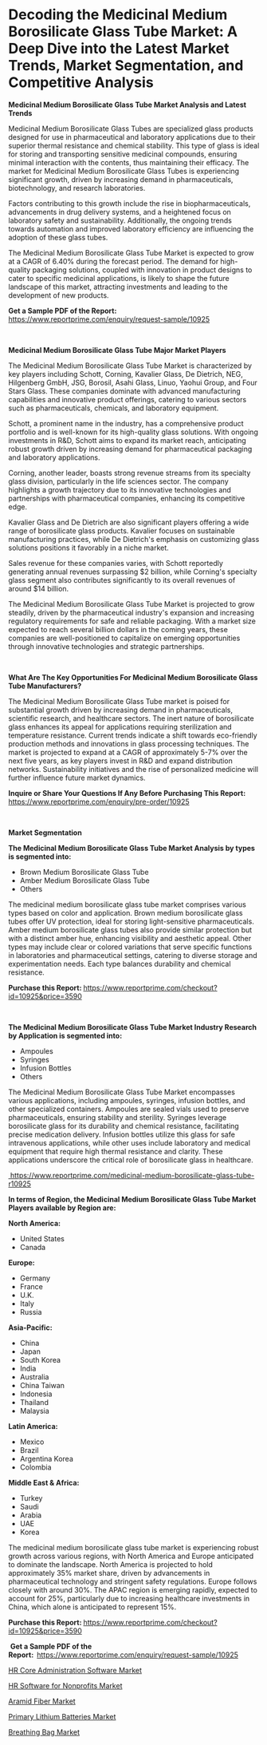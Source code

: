 <p><h1>Decoding the Medicinal Medium Borosilicate Glass Tube Market: A Deep Dive into the Latest Market Trends, Market Segmentation, and Competitive Analysis</h1></p><p><strong>Medicinal Medium Borosilicate Glass Tube Market Analysis and Latest Trends</strong></p>
<p><p>Medicinal Medium Borosilicate Glass Tubes are specialized glass products designed for use in pharmaceutical and laboratory applications due to their superior thermal resistance and chemical stability. This type of glass is ideal for storing and transporting sensitive medicinal compounds, ensuring minimal interaction with the contents, thus maintaining their efficacy. The market for Medicinal Medium Borosilicate Glass Tubes is experiencing significant growth, driven by increasing demand in pharmaceuticals, biotechnology, and research laboratories. </p><p>Factors contributing to this growth include the rise in biopharmaceuticals, advancements in drug delivery systems, and a heightened focus on laboratory safety and sustainability. Additionally, the ongoing trends towards automation and improved laboratory efficiency are influencing the adoption of these glass tubes. </p><p>The Medicinal Medium Borosilicate Glass Tube Market is expected to grow at a CAGR of 6.40% during the forecast period. The demand for high-quality packaging solutions, coupled with innovation in product designs to cater to specific medicinal applications, is likely to shape the future landscape of this market, attracting investments and leading to the development of new products.</p></p>
<p><strong>Get a Sample PDF of the Report:&nbsp;</strong> <a href="https://www.reportprime.com/enquiry/request-sample/10925?utm_campaign=100&utm_medium=2&utm_source=Github&utm_content=ia&utm_term=29112024&utm_id=medicinal-medium-borosilicate-glass-tube">https://www.reportprime.com/enquiry/request-sample/10925</a></p>
<p>&nbsp;</p>
<p><strong>Medicinal Medium Borosilicate Glass Tube Major Market Players</strong></p>
<p><p>The Medicinal Medium Borosilicate Glass Tube Market is characterized by key players including Schott, Corning, Kavalier Glass, De Dietrich, NEG, Hilgenberg GmbH, JSG, Borosil, Asahi Glass, Linuo, Yaohui Group, and Four Stars Glass. These companies dominate with advanced manufacturing capabilities and innovative product offerings, catering to various sectors such as pharmaceuticals, chemicals, and laboratory equipment.</p><p>Schott, a prominent name in the industry, has a comprehensive product portfolio and is well-known for its high-quality glass solutions. With ongoing investments in R&D, Schott aims to expand its market reach, anticipating robust growth driven by increasing demand for pharmaceutical packaging and laboratory applications.</p><p>Corning, another leader, boasts strong revenue streams from its specialty glass division, particularly in the life sciences sector. The company highlights a growth trajectory due to its innovative technologies and partnerships with pharmaceutical companies, enhancing its competitive edge.</p><p>Kavalier Glass and De Dietrich are also significant players offering a wide range of borosilicate glass products. Kavalier focuses on sustainable manufacturing practices, while De Dietrich's emphasis on customizing glass solutions positions it favorably in a niche market.</p><p>Sales revenue for these companies varies, with Schott reportedly generating annual revenues surpassing $2 billion, while Corning's specialty glass segment also contributes significantly to its overall revenues of around $14 billion.</p><p>The Medicinal Medium Borosilicate Glass Tube Market is projected to grow steadily, driven by the pharmaceutical industry's expansion and increasing regulatory requirements for safe and reliable packaging. With a market size expected to reach several billion dollars in the coming years, these companies are well-positioned to capitalize on emerging opportunities through innovative technologies and strategic partnerships.</p></p>
<p>&nbsp;</p>
<p><strong>What Are The Key Opportunities For Medicinal Medium Borosilicate Glass Tube Manufacturers?</strong></p>
<p><p>The Medicinal Medium Borosilicate Glass Tube market is poised for substantial growth driven by increasing demand in pharmaceuticals, scientific research, and healthcare sectors. The inert nature of borosilicate glass enhances its appeal for applications requiring sterilization and temperature resistance. Current trends indicate a shift towards eco-friendly production methods and innovations in glass processing techniques. The market is projected to expand at a CAGR of approximately 5-7% over the next five years, as key players invest in R&D and expand distribution networks. Sustainability initiatives and the rise of personalized medicine will further influence future market dynamics.</p></p>
<p><strong>Inquire or Share Your Questions If Any Before Purchasing This Report:</strong> <a href="https://www.reportprime.com/enquiry/pre-order/10925?utm_campaign=100&utm_medium=2&utm_source=Github&utm_content=ia&utm_term=29112024&utm_id=medicinal-medium-borosilicate-glass-tube">https://www.reportprime.com/enquiry/pre-order/10925</a></p>
<p>&nbsp;</p>
<p><strong>Market Segmentation</strong></p>
<p><strong>The Medicinal Medium Borosilicate Glass Tube Market Analysis by types is segmented into:</strong></p>
<p><ul><li>Brown Medium Borosilicate Glass Tube</li><li>Amber Medium Borosilicate Glass Tube</li><li>Others</li></ul></p>
<p><p>The medicinal medium borosilicate glass tube market comprises various types based on color and application. Brown medium borosilicate glass tubes offer UV protection, ideal for storing light-sensitive pharmaceuticals. Amber medium borosilicate glass tubes also provide similar protection but with a distinct amber hue, enhancing visibility and aesthetic appeal. Other types may include clear or colored variations that serve specific functions in laboratories and pharmaceutical settings, catering to diverse storage and experimentation needs. Each type balances durability and chemical resistance.</p></p>
<p><strong>Purchase this Report:&nbsp;</strong><a href="https://www.reportprime.com/checkout?id=10925&price=3590&utm_campaign=100&utm_medium=2&utm_source=Github&utm_content=ia&utm_term=29112024&utm_id=medicinal-medium-borosilicate-glass-tube">https://www.reportprime.com/checkout?id=10925&price=3590</a></p>
<p>&nbsp;</p>
<p><strong>The Medicinal Medium Borosilicate Glass Tube Market Industry Research by Application is segmented into:</strong></p>
<p><ul><li>Ampoules</li><li>Syringes</li><li>Infusion Bottles</li><li>Others</li></ul></p>
<p><p>The Medicinal Medium Borosilicate Glass Tube Market encompasses various applications, including ampoules, syringes, infusion bottles, and other specialized containers. Ampoules are sealed vials used to preserve pharmaceuticals, ensuring stability and sterility. Syringes leverage borosilicate glass for its durability and chemical resistance, facilitating precise medication delivery. Infusion bottles utilize this glass for safe intravenous applications, while other uses include laboratory and medical equipment that require high thermal resistance and clarity. These applications underscore the critical role of borosilicate glass in healthcare.</p></p>
<p><a href="https://www.reportprime.com/medicinal-medium-borosilicate-glass-tube-r10925?utm_campaign=100&utm_medium=2&utm_source=Github&utm_content=ia&utm_term=29112024&utm_id=medicinal-medium-borosilicate-glass-tube">&nbsp;https://www.reportprime.com/medicinal-medium-borosilicate-glass-tube-r10925</a></p>
<p><strong>In terms of Region, the Medicinal Medium Borosilicate Glass Tube Market Players available by Region are:</strong></p>
<p>
    <p> <strong> North America: </strong>
        <ul>
            <li>United States</li>
            <li>Canada</li>
        </ul>
        </p> 
    <p> <strong> Europe: </strong>
        <ul>
            <li>Germany</li>
            <li>France</li>
            <li>U.K.</li>
            <li>Italy</li>
            <li>Russia</li>
        </ul>
        </p> 
    <p> <strong> Asia-Pacific: </strong>
        <ul>
            <li>China</li>
            <li>Japan</li>
            <li>South Korea</li>
            <li>India</li>
            <li>Australia</li>
            <li>China Taiwan</li>
            <li>Indonesia</li>
            <li>Thailand</li>
            <li>Malaysia</li>
        </ul>
        </p> 
    <p> <strong> Latin America: </strong>
        <ul>
            <li>Mexico</li>
            <li>Brazil</li>
            <li>Argentina Korea</li>
            <li>Colombia</li>
        </ul>
        </p> 
    <p> <strong> Middle East & Africa: </strong>
        <ul>
            <li>Turkey</li>
            <li>Saudi</li>
            <li>Arabia</li>
            <li>UAE</li>
            <li>Korea</li>
        </ul>
    </p>
    </p>
<p><p>The medicinal medium borosilicate glass tube market is experiencing robust growth across various regions, with North America and Europe anticipated to dominate the landscape. North America is projected to hold approximately 35% market share, driven by advancements in pharmaceutical technology and stringent safety regulations. Europe follows closely with around 30%. The APAC region is emerging rapidly, expected to account for 25%, particularly due to increasing healthcare investments in China, which alone is anticipated to represent 15%.</p></p>
<p><strong>Purchase this Report: </strong><a href="https://www.reportprime.com/checkout?id=10925&price=3590&utm_campaign=100&utm_medium=2&utm_source=Github&utm_content=ia&utm_term=29112024&utm_id=medicinal-medium-borosilicate-glass-tube">https://www.reportprime.com/checkout?id=10925&price=3590</a></p>
<p>&nbsp;<strong>Get a Sample PDF of the Report:&nbsp;&nbsp;</strong><a href="https://www.reportprime.com/enquiry/request-sample/10925?utm_campaign=100&utm_medium=2&utm_source=Github&utm_content=ia&utm_term=29112024&utm_id=medicinal-medium-borosilicate-glass-tube">https://www.reportprime.com/enquiry/request-sample/10925</a></p>
<p><strong></strong></p>
<p><p><a href="https://issuu.com/reportprime-2/docs/hr-core-administration-software-mar_7cf79ef6c16bef?utm_campaign=100&utm_medium=2&utm_source=Github&utm_content=ia&utm_term=29112024&utm_id=medicinal-medium-borosilicate-glass-tube">HR Core Administration Software Market</a></p><p><a href="https://issuu.com/reportprime-2/docs/hr-software-for-nonprofits-market-s_839614ba4f192b?utm_campaign=100&utm_medium=2&utm_source=Github&utm_content=ia&utm_term=29112024&utm_id=medicinal-medium-borosilicate-glass-tube">HR Software for Nonprofits Market</a></p><p><a href="https://www.linkedin.com/pulse/aramid-fiber-market-size-share-growth-analysis-type-application-znflc?utm_campaign=100&utm_medium=2&utm_source=Github&utm_content=ia&utm_term=29112024&utm_id=medicinal-medium-borosilicate-glass-tube">Aramid Fiber Market</a></p><p><a href="https://www.linkedin.com/pulse/key-insights-primary-lithium-batteries-market-stakeholder-hyt4f?utm_campaign=100&utm_medium=2&utm_source=Github&utm_content=ia&utm_term=29112024&utm_id=medicinal-medium-borosilicate-glass-tube">Primary Lithium Batteries Market</a></p><p><a href="https://github.com/stephaniwo144/Market-Research-Report-List-1/blob/main/breathing-bag-market.md?utm_campaign=100&utm_medium=2&utm_source=Github&utm_content=ia&utm_term=29112024&utm_id=medicinal-medium-borosilicate-glass-tube">Breathing Bag Market</a></p></p>